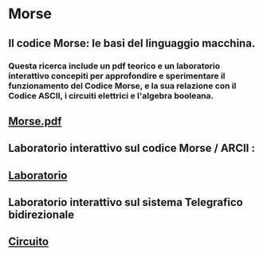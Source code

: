 # Morse

## Il codice Morse: le basi del linguaggio macchina.

### Questa ricerca include un pdf teorico e un laboratorio interattivo concepiti per approfondire e sperimentare il funzionamento del Codice Morse, e la sua relazione con il Codice ASCII, i circuiti elettrici e l'algebra booleana. 

## [Morse.pdf](Morse.pdf)  

## Laboratorio interattivo sul codice Morse / ARCII : 

## [Laboratorio](https://gingingiola.github.io/Morse/lab/index.html)  

## Laboratorio interattivo sul sistema Telegrafico bidirezionale 
 
## [Circuito](https://gingingiola.github.io/Morse/circuito.html)